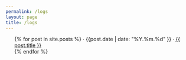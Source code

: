 ```yaml
---
permalink: /logs
layout: page
title: /logs
---
```



<!-- this is the magic line to make favicon work for posts because otherwise the modern web would be too simple & easy if we could just set favicon=path globally, right? -->
<link rel="shortcut icon" type="image/x-icon" href="{{ site.base_url }}{% link /assets/images/cli.ico %}?">


<ul>
  {% for post in site.posts %}
    ∙ {{post.date | date: "%Y.%m.%d" }} ∙ <a href=".{{ post.url }}">{{ post.title }}</a>
    <br>
<!-- ^^^^ <br> instead of <li></li> -->
  {% endfor %}
</ul>

